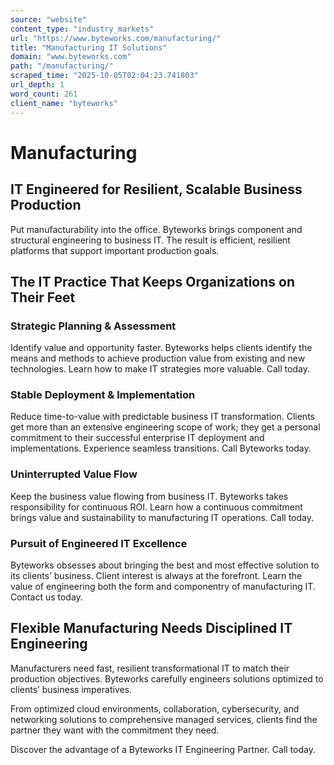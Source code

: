 ```yaml
---
source: "website"
content_type: "industry_markets"
url: "https://www.byteworks.com/manufacturing/"
title: "Manufacturing IT Solutions"
domain: "www.byteworks.com"
path: "/manufacturing/"
scraped_time: "2025-10-05T02:04:23.741803"
url_depth: 1
word_count: 261
client_name: "byteworks"
---
```


# Manufacturing

## IT Engineered for Resilient, Scalable Business Production

Put manufacturability into the office. Byteworks brings component and structural engineering to business IT. The result is efficient, resilient platforms that support important production goals.

## The IT Practice That Keeps Organizations on Their Feet

### Strategic Planning & Assessment

Identify value and opportunity faster. Byteworks helps clients identify the means and methods to achieve production value from existing and new technologies. Learn how to make IT strategies more valuable. Call today.

### Stable Deployment & Implementation

Reduce time-to-value with predictable business IT transformation. Clients get more than an extensive engineering scope of work; they get a personal commitment to their successful enterprise IT deployment and implementations. Experience seamless transitions. Call Byteworks today.

### Uninterrupted Value Flow

Keep the business value flowing from business IT. Byteworks takes responsibility for continuous ROI. Learn how a continuous commitment brings value and sustainability to manufacturing IT operations. Call today.

### Pursuit of Engineered IT Excellence

Byteworks obsesses about bringing the best and most effective solution to its clients’ business. Client interest is always at the forefront. Learn the value of engineering both the form and componentry of manufacturing IT. Contact us today.

## Flexible Manufacturing Needs Disciplined IT Engineering

Manufacturers need fast, resilient transformational IT to match their production objectives. Byteworks carefully engineers solutions optimized to clients’ business imperatives.

From optimized cloud environments, collaboration, cybersecurity, and networking solutions to comprehensive managed services, clients find the partner they want with the commitment they need.

Discover the advantage of a Byteworks IT Engineering Partner. Call today.